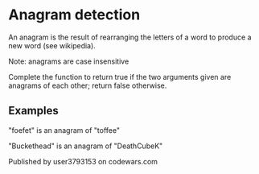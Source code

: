 # Anagram detection

An anagram is the result of rearranging the letters of a word to produce a new word (see wikipedia).

Note: anagrams are case insensitive

Complete the function to return true if the two arguments given are anagrams of each other; return false otherwise.

## Examples

"foefet" is an anagram of "toffee"

"Buckethead" is an anagram of "DeathCubeK"

Published by user3793153 on codewars.com

